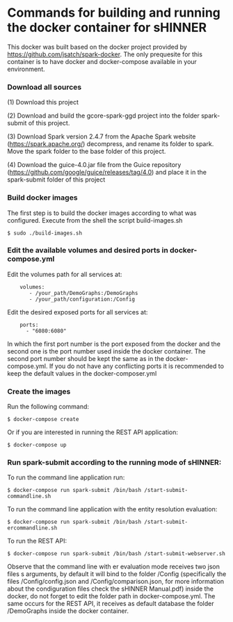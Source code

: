 # Commands for building and running the docker container for sHINNER

This docker was built based on the docker project provided by https://github.com/jsatch/spark-docker. 
The only prequesite for this container is to have docker and docker-compose available in your environment.

### Download all sources

(1) Download this project

(2) Download and build the gcore-spark-ggd project into the folder spark-submit of this project.

(3) Download Spark version 2.4.7 from the Apache Spark website (https://spark.apache.org/) decompress, and rename its folder to spark. Move the spark folder to the base folder of this project.

(4) Download the guice-4.0.jar file from the Guice repository (https://github.com/google/guice/releases/tag/4.0) and place it in the spark-submit folder of this project

### Build docker images

The first step is to build the docker images according to what was configured.
Execute from the shell the script build-images.sh

```
$ sudo ./build-images.sh
```

### Edit the available volumes and desired ports in docker-compose.yml

Edit the volumes path for all services at:
```    
    volumes:
       - /your_path/DemoGraphs:/DemoGraphs
       - /your_path/configuration:/Config
```

Edit the desired exposed ports for all services at:
```
    ports:
      - "6080:6080"
```
In which the first port number is the port exposed from the docker and the second one is the port number used inside the docker container. The second port number should be kept the same as in the docker-compose.yml. If you do not have any conflicting ports it is recommended to keep the default values in the docker-composer.yml

### Create the images 

Run the following command:

```
$ docker-compose create
```

Or if you are interested in running the REST API application:

```
$ docker-compose up
```

### Run spark-submit according to the running mode of sHINNER:

To run the command line application run:
```
$ docker-compose run spark-submit /bin/bash /start-submit-commandline.sh
```

To run the command line application with the entity resolution evaluation:
```
$ docker-compose run spark-submit /bin/bash /start-submit-ercommandline.sh
```

To run the REST API:
```
$ docker-compose run spark-submit /bin/bash /start-submit-webserver.sh
```

Observe that the command line with er evaluation mode receives two json files s arguments, by default it will bind to the folder /Config (specifically the files /Config/config.json and /Config/comparison.json, for more information about the condiguration files check the sHINNER Manual.pdf) inside the docker, do not forget to edit the folder path in docker-compose.yml.
The same occurs for the REST API, it receives as default database the folder /DemoGraphs inside the docker container. 
